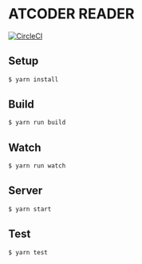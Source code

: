 
# ATCODER READER

[![CircleCI](https://circleci.com/gh/cedretaber/atcoder_reader_reason.svg?style=svg)](https://circleci.com/gh/cedretaber/atcoder_reader_reason)

## Setup

```bash
$ yarn install
``` 

## Build

```bash
$ yarn run build
```

## Watch

```bash
$ yarn run watch
```

## Server

```bash
$ yarn start
```

## Test

```bash
$ yarn test
```